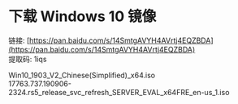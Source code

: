 # 下载 Windows 10 镜像

链接: [https://pan.baidu.com/s/14SmtgAVYH4AVrtj4EQZBDA](https://pan.baidu.com/s/14SmtgAVYH4AVrtj4EQZBDA)  
提取码: 1iqs

Win10\_1903\_V2\_Chinese\(Simplified\)\_x64.iso  
17763.737.190906-2324.rs5\_release\_svc\_refresh\_SERVER\_EVAL\_x64FRE\_en-us\_1.iso

